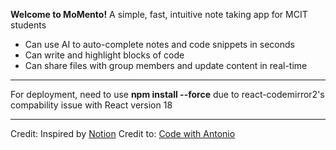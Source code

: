 **Welcome to MoMento!**
A simple, fast, intuitive note taking  app for MCIT students

-   Can use AI to auto-complete notes and code snippets in seconds
-   Can write and highlight blocks of code
-   Can share files with group members and update content in real-time

___

For deployment, need to use **npm install --force** due to react-codemirror2's compability issue with React version 18


___
Credit:
Inspired by [Notion](https://www.notion.so/)
Credit to: [Code with Antonio](https://www.codewithantonio.com/)
